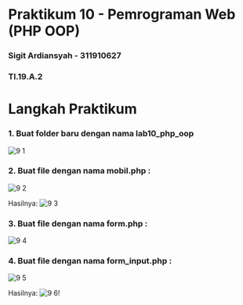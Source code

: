 # Praktikum 10 - Pemrograman Web (PHP OOP)

### Sigit Ardiansyah - 311910627

### TI.19.A.2
# Langkah Praktikum

### 1. Buat folder baru dengan nama lab10_php_oop
![9 1](https://user-images.githubusercontent.com/56240134/121029040-7a122080-c7d2-11eb-8a59-336a6c99bc48.png)

### 2. Buat file dengan nama mobil.php :
![9 2](https://user-images.githubusercontent.com/56240134/121029052-7b434d80-c7d2-11eb-8302-2fd78ebc738c.png)

Hasilnya:
![9 3](https://user-images.githubusercontent.com/56240134/121029072-80080180-c7d2-11eb-9d31-b50881f497f5.png)

### 3. Buat file dengan nama form.php :
![9 4](https://user-images.githubusercontent.com/56240134/121029086-81d1c500-c7d2-11eb-9f12-228f62498c0e.png)

### 4. Buat file dengan nama form_input.php :
![9 5](https://user-images.githubusercontent.com/56240134/121029102-84341f00-c7d2-11eb-9e99-8e78ae0117b0.png)

Hasilnya:
![9 6](https://user-images.githubusercontent.com/56240134/121029115-86967900-c7d2-11eb-9220-3fed92539848.png)!

